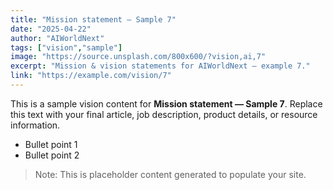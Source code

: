 ```yaml
---
title: "Mission statement — Sample 7"
date: "2025-04-22"
author: "AIWorldNext"
tags: ["vision","sample"]
image: "https://source.unsplash.com/800x600/?vision,ai,7"
excerpt: "Mission & vision statements for AIWorldNext — example 7."
link: "https://example.com/vision/7"
---
```


This is a sample vision content for **Mission statement — Sample 7**. Replace this text with your final article, job description, product details, or resource information.

- Bullet point 1
- Bullet point 2

> Note: This is placeholder content generated to populate your site.
